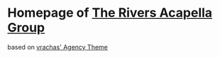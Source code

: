 # Homepage of [The Rivers Acapella Group](https://rivs.uk)
based on [vrachas' Agency Theme](https://github.com/SotiriosVrachas/jekyll-theme-startbootstrap-agency)

